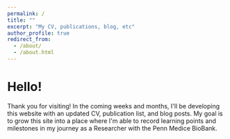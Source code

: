 ```yaml
---
permalink: /
title: ""
excerpt: "My CV, publications, blog, etc"
author_profile: true
redirect_from: 
  - /about/
  - /about.html
---
```


Hello!
======
Thank you for visiting! In the coming weeks and months, I'll be developing this website with an updated CV, publication list, and blog posts. My goal is to grow this site into a place where I'm able to record learning points and milestones in my journey as a Researcher with the Penn Medice BioBank. 
